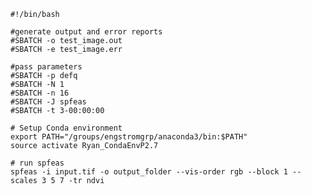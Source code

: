 ﻿
	#!/bin/bash
	
	#generate output and error reports
	#SBATCH -o test_image.out
	#SBATCH -e test_image.err
	
	#pass parameters
	#SBATCH -p defq 
	#SBATCH -N 1 
	#SBATCH -n 16 
	#SBATCH -J spfeas 
	#SBATCH -t 3-00:00:00 
	
	# Setup Conda environment
	export PATH="/groups/engstromgrp/anaconda3/bin:$PATH"
	source activate Ryan_CondaEnvP2.7
	
	# run spfeas
	spfeas -i input.tif -o output_folder --vis-order rgb --block 1 --scales 3 5 7 -tr ndvi


